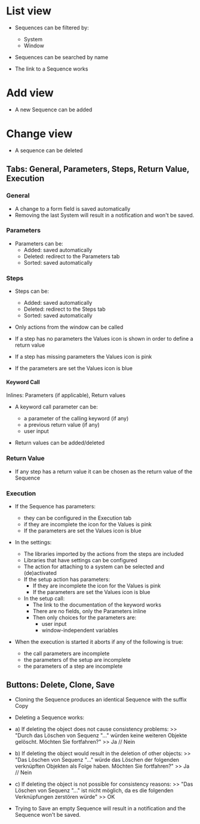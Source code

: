 # List view

- Sequences can be filtered by:
  - System
  - Window

- Sequences can be searched by name

- The link to a Sequence works

# Add view

- A new Sequence can be added

# Change view

- A sequence can be deleted

## Tabs: General, Parameters, Steps, Return Value, Execution

### General

- A change to a form field is saved automatically
- Removing the last System will result in a notification and won't be saved.

### Parameters

- Parameters can be:
  - Added: saved automatically
  - Deleted: redirect to the Parameters tab
  - Sorted: saved automatically

### Steps

- Steps can be:
  - Added: saved automatically
  - Deleted: redirect to the Steps tab
  - Sorted: saved automatically

- Only actions from the window can be called

- If a step has no parameters the Values icon is shown in order to define a return value
- If a step has missing parameters the Values icon is pink
- If the parameters are set the Values icon is blue

#### Keyword Call

Inlines: Parameters (if applicable), Return values

- A keyword call parameter can be:
  - a parameter of the calling keyword (if any)
  - a previous return value (if any)
  - user input

- Return values can be added/deleted

### Return Value

- If any step has a return value it can be chosen as the return value of the Sequence


### Execution

- If the Sequence has parameters:
  - they can be configured in the Execution tab
  - if they are incomplete the icon for the Values is pink
  - If the parameters are set the Values icon is blue

- In the settings:
  - The libraries imported by the actions from the steps are included
  - Libraries that have settings can be configured
  - The action for attaching to a system can be selected and (de)activated
  - If the setup action has parameters:
    - If they are incomplete the icon for the Values is pink
    - If the parameters are set the Values icon is blue
  - In the setup call:
    - The link to the documentation of the keyword works
    - There are no fields, only the Parameters inline
    - Then only choices for the parameters are:
      - user input
      - window-independent variables

- When the execution is started it aborts if any of the following is true:
  - the call parameters are incomplete
  - the parameters of the setup are incomplete
  - the parameters of a step are incomplete


## Buttons: Delete, Clone, Save

- Cloning the Sequence produces an identical Sequence with the suffix Copy
- Deleting a Sequence works:
- a) If deleting the object does not cause consistency problems: >> "Durch das Löschen von Sequenz "..." würden keine weiteren Objekte gelöscht. Möchten Sie fortfahren?" >> Ja // Nein

- b) If deleting the object would result in the deletion of other objects: >> "Das Löschen von Sequenz "..." würde das Löschen der folgenden verknüpften Objekten als Folge haben. Möchten Sie fortfahren?" >> Ja // Nein

- c) If deleting the object is not possible for consistency reasons: >> "Das Löschen von Sequenz "..." ist nicht möglich, da es die folgenden Verknüpfungen zerstören würde" >> OK
  
- Trying to Save an empty Sequence will result in a notification and the Sequence won't be saved.
